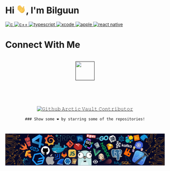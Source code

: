 <!-- **mdeboute/mdeboute** is a ✨ _special_ ✨ repository because its `README.md` (this file) appears on your GitHub profile. -->

# Hi <img src="https://raw.githubusercontent.com/ABSphreak/ABSphreak/master/gifs/Hi.gif" width="30px">, I'm Bilguun

<p align="left">
    <a href="https://devdocs.io/c/" target="_blank"> <img src="https://blogger.googleusercontent.com/img/b/R29vZ2xl/AVvXsEi519htEasYkbXhWuDiIcGWazdm_UslLK3-pII0PBQIpZGUJmSnk2jtlf1VuFlCcPrBijLBcQt0GDz5tpMT6PdOlSex6UOaAwslGxcov6SyKvNhZkoOhi1mU1SJj-WJ_7D7hHMIz7IcrWxJCtZkzBM62dggKBjAUunJ07n8v5UecJaXV_JiHZIPwphKi9aV/s320-rw/C-Icon.png" alt="c" width="40" height="40" /> </a>
    <a href="https://devdocs.io" target="_blank"> <img src="https://cdn-icons-png.flaticon.com/256/6132/6132222.png" alt="c++" width="40" height="40" /> </a>
    <a href="https://www.typescriptlang.org/docs/" target="_blank"> <img src="https://cdn-icons-png.flaticon.com/512/5968/5968381.png" alt="typescript" width="40" height="40" /> </a>
    <a href="https://developer.apple.com/xcode/" target="_blank"> <img src="https://is4-ssl.mzstatic.com/image/thumb/Purple114/v4/43/f3/d3/43f3d32f-da43-daa3-79e6-c50e81149cfe/Xcode-85-220-0-4-2x.png/1200x630bb.png" alt="xcode" width="40" height="40" /> </a>
    <a href="https://www.apple.com" target="_blank"> <img src="https://raw.githubusercontent.com/simple-icons/simple-icons/develop/icons/apple.svg" alt="apple" width="40" height="40" /> </a>
    <a href="" target="_blank"> <img src="https://cdn4.iconfinder.com/data/icons/logos-3/600/React.js_logo-512.png" alt="react native" width="40" height="40" /> </a>
</p>

<h1>
  Connect With Me
  <a target="_blank">
<!--     <img src="https://github.com/JayantGoel001/JayantGoel001/blob/master/GIF/Handshake.gif" height="25px" style="max-width:100%;"> -->
  </a>
</h1>

<p align="center">
    <br>
    <a href="" target="_blank">
        <code><img height="60" width="60" src="https://github.com/JayantGoel001/JayantGoel001/blob/master/SVG/linkedin.svg"/></code>
    </a>
</p>
<br/>



<br/>
<br/>

<p align="center">
    <a href="https://archiveprogram.github.com/">
        <img alt="𝙶𝚒𝚝𝚑𝚞𝚋 𝙰𝚛𝚌𝚝𝚒𝚌 𝚅𝚊𝚞𝚕𝚝 𝙲𝚘𝚗𝚝𝚛𝚒𝚋𝚞𝚝𝚘𝚛" src="https://github.com/JayantGoel001/JayantGoel001/blob/master/GIF/arctic.gif" width="100px" height="100px">
    </a>
</p>


<div align="center">

    ### 𝚂𝚑𝚘𝚠 𝚜𝚘𝚖𝚎 ❤️ 𝚋𝚢 𝚜𝚝𝚊𝚛𝚛𝚒𝚗𝚐 𝚜𝚘𝚖𝚎 𝚘𝚏 𝚝𝚑𝚎 𝚛𝚎𝚙𝚘𝚜𝚒𝚝𝚘𝚛𝚒𝚎𝚜!

</div>

# ![footer](https://github.com/GovindSingh9447/GovindSingh9447/blob/main/WEBP/footer.webp)
